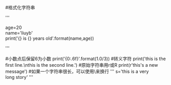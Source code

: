 #格式化字符串

'''

age=20                                          
name='liuyb'                                       
print('{} is {} years old'.format(name,age))  

'''

#小数点后保留6为小数
print('{0:.6f}'.format(1.0/3))
#转义字符
print('this is the first line.\nthis is the second line.') 
#原始字符串用r或R
print(r'this's a new message')
#如果一个字符串很长，可以使用\来换行
'''
s='this is a very \
long story'
'''

